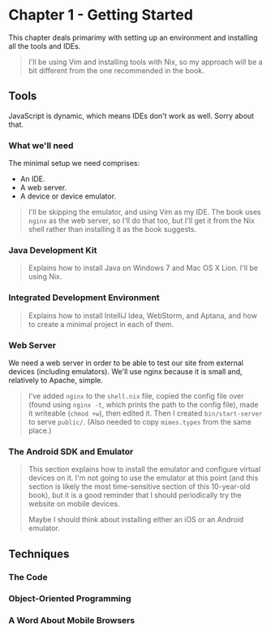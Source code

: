 # Chapter 1 - Getting Started

This chapter deals primarimy with setting up an environment and installing all
the tools and IDEs.

> I'll be using Vim and installing tools with Nix, so my approach will be a bit
> different from the one recommended in the book.

## Tools

JavaScript is dynamic, which means IDEs don't work as well. Sorry about that.

### What we'll need

The minimal setup we need comprises:

- An IDE.
- A web server.
- A device or device emulator.

> I'll be skipping the emulator, and using Vim as my IDE. The book uses `nginx`
> as the web server, so I'll do that too, but I'll get it from the Nix shell
> rather than installing it as the book suggests.

### Java Development Kit

> Explains how to install Java on Windows 7 and Mac OS X Lion. I'll be using
> Nix.

### Integrated Development Environment

> Explains how to install IntelliJ Idea, WebStorm, and Aptana, and how to
> create a minimal project in each of them.

### Web Server

We need a web server in order to be able to test our site from external devices
(including emulators). We'll use nginx because it is small and, relatively to
Apache, simple.

> I've added `nginx` to the `shell.nix` file, copied the config file over
> (found using `nginx -t`, which prints the path to the config file), made it
> writeable (`chmod +w`), then edited it. Then I created `bin/start-server` to
> serve `public/`. (Also needed to copy `mimes.types` from the same place.)

### The Android SDK and Emulator

> This section explains how to install the emulator and configure virtual
> devices on it. I'm not going to use the emulator at this point (and this
> section is likely the most time-sensitive section of this 10-year-old book),
> but it is a good reminder that I should periodically try the website on
> mobile devices.
>
> Maybe I should think about installing either an iOS or an Android emulator.

## Techniques

### The Code

### Object-Oriented Programming

### A Word About Mobile Browsers
